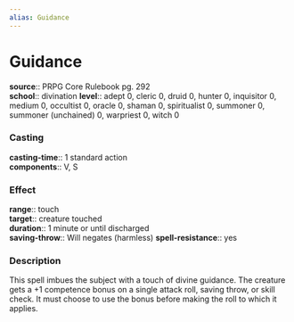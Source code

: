 ```yaml
---
alias: Guidance
---
```


# Guidance 

**source**:: PRPG Core Rulebook pg. 292  
**school**:: divination
**level**:: adept 0, cleric 0, druid 0, hunter 0, inquisitor 0, medium 0, occultist 0, oracle 0, shaman 0, spiritualist 0, summoner 0, summoner (unchained) 0, warpriest 0, witch 0

### Casting 

**casting-time**:: 1 standard action  
**components**:: V, S

### Effect 

**range**:: touch  
**target**:: creature touched  
**duration**:: 1 minute or until discharged  
**saving-throw**:: Will negates (harmless)
**spell-resistance**:: yes

### Description 

This spell imbues the subject with a touch of divine guidance. The creature gets a +1 competence bonus on a single attack roll, saving throw, or skill check. It must choose to use the bonus before making the roll to which it applies.
